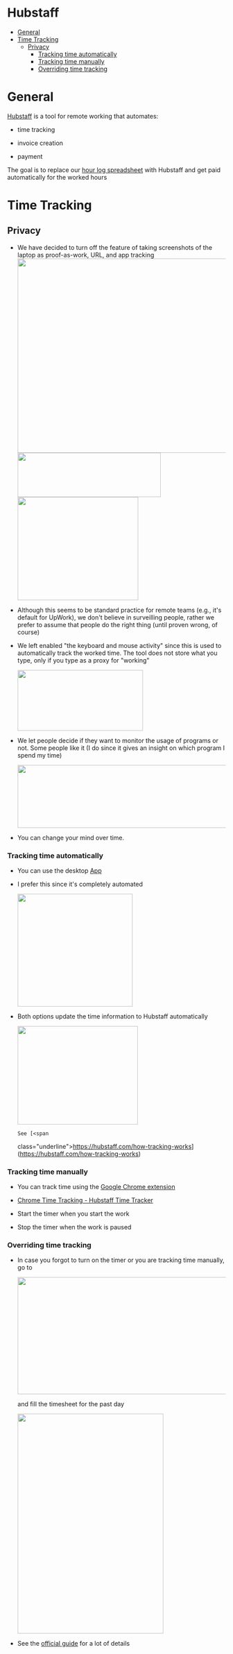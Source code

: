 # Hubstaff

<!-- toc -->

- [General](#general)
- [Time Tracking](#time-tracking)
  * [Privacy](#privacy)
    + [Tracking time automatically](#tracking-time-automatically)
    + [Tracking time manually](#tracking-time-manually)
    + [Overriding time tracking](#overriding-time-tracking)

<!-- tocstop -->

# General

[<span class="underline">Hubstaff</span>](https://hubstaff.com/) is a tool for
remote working that automates:

- time tracking

- invoice creation

- payment

The goal is to replace our
[<span class="underline">hour log spreadsheet</span>](https://docs.google.com/spreadsheets/d/1oNd6ORhc94oUzg5nhNC7fQelN_PmfAv110F7lUiZsxo/edit#gid=0)
with Hubstaff and get paid automatically for the worked hours

# Time Tracking

## Privacy

- We have decided to turn off the feature of taking screenshots of the laptop as
  proof-as-work, URL, and app tracking
    <img src="Hubstaff_figs/image9.jpg" style="width:6.26772in;height:4.66667in" />
    <img src="Hubstaff_figs/image1.png" style="width:3.44034in;height:1.06338in" />
    <img src="Hubstaff_figs/image4.png" style="width:2.89844in;height:2.48438in" />

- Although this seems to be standard practice for remote teams (e.g., it's
  default for UpWork), we don't believe in surveilling people, rather we prefer
  to assume that people do the right thing (until proven wrong, of course)

- We left enabled "the keyboard and mouse activity" since this is used to
  automatically track the worked time. The tool does not store what you type,
  only if you type as a proxy for "working"

    <img src="Hubstaff_figs/image5.png" style="width:3.01563in;height:1.45221in" />

- We let people decide if they want to monitor the usage of programs or not.
  Some people like it (I do since it gives an insight on which program I spend
  my time)

    <img src="Hubstaff_figs/image3.png" style="width:5.15625in;height:1.51042in" />

- You can change your mind over time.

### Tracking time automatically

- You can use the desktop [<span
  class="underline">App</span>](https://app.hubstaff.com/download)

- I prefer this since it's completely automated

    <img src="Hubstaff_figs/image2.png" style="width:2.76563in;height:2.71063in" />

- Both options update the time information to Hubstaff automatically

    <img src="Hubstaff_figs/image6.png" style="width:2.89272in;height:2.35938in" />

      See [<span

  class="underline">https://hubstaff.com/how-tracking-works</span>](https://hubstaff.com/how-tracking-works)

### Tracking time manually

- You can track time using the
  [<span class="underline">Google Chrome extension</span>](https://chrome.google.com/webstore/detail/hubstaff-time-tracker/mipeohjjimeknlkekbemdjbjniogbgel)

- [<span class="underline">Chrome Time Tracking - Hubstaff Time Tracker</span>](https://www.youtube.com/watch?v=1dXfD3EJb2M)

- Start the timer when you start the work

- Stop the timer when the work is paused

### Overriding time tracking

- In case you forgot to turn on the timer or you are tracking time manually, go
  to

    <img src="Hubstaff_figs/image8.png" style="width:6.26772in;height:2.80556in" />

  and fill the timesheet for the past day

    <img src="Hubstaff_figs/image7.png" style="width:3.5049in;height:5.28646in" />

- See the
  [<span class="underline">official guide</span>](https://support.hubstaff.com/how-to-add-delete-and-edit-manual-time-entries/#:~:text=First%2C%20navigate%20to%20the%20Timesheets,of%20the%20manual%20time%20entry.)
  for a lot of details
